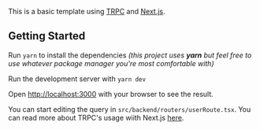 This is a basic template using [TRPC](https://trpc.io/) and [Next.js](https://nextjs.org/).

## Getting Started

Run `yarn` to install the dependencies _(this project uses **yarn** but feel free to use whatever package manager you're most comfortable with)_

Run the development server with `yarn dev`


Open [http://localhost:3000](http://localhost:3000) with your browser to see the result.

You can start editing the query in `src/backend/routers/userRoute.tsx`. You can read more about TRPC's usage wiith Next.js [here](https://trpc.io/docs/nextjs#recommended-file-structure).
